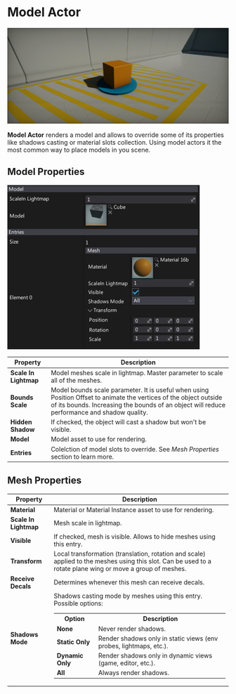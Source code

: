 # Model Actor

![Models](media/box.png)

**Model Actor** renders a model and allows to override some of its properties like shadows casting or material slots collection. Using model actors it the most common way to place models in you scene.

## Model Properties

![Model Properties](media/model-properties.jpg)

| Property | Description |
|--------|--------|
| **Scale In Lightmap** | Model meshes scale in lightmap. Master parameter to scale all of the meshes. |
| **Bounds Scale** | Model bounds scale parameter. It is useful when using Position Offset to animate the vertices of the object outside of its bounds. Increasing the bounds of an object will reduce performance and shadow quality. |
| **Hidden Shadow** | If checked, the object will cast a shadow but won't be visible. |
| **Model** | Model asset to use for rendering. |
| **Entries** | Colelction of model slots to override. See *Mesh Properties* section to learn more. |

## Mesh Properties

| Property | Description |
|--------|--------|
| **Material** | Material or Material Instance asset to use for rendering. |
| **Scale In Lightmap** | Mesh scale in lightmap. |
| **Visible** | If checked, mesh is visible. Allows to hide meshes using this entry. |
| **Transform** | Local transformation (translation, rotation and scale) applied to the meshes using this slot. Can be used to a rotate plane wing or move a group of meshes. |
| **Receive Decals** | Determines whenever this mesh can receive decals. |
| **Shadows Mode** | Shadows casting mode by meshes using this entry. Possible options: <br><table><tbody><tr><th>Option</th><th>Description</th></tr><tr><td>**None**</td><td>Never render shadows.</td></tr><tr><td>**Static Only**</td><td>Render shadows only in static views (env probes, lightmaps, etc.).</td></tr><tr><td>**Dynamic Only**</td><td>Render shadows only in dynamic views (game, editor, etc.).</td></tr><tr><td>**All**</td><td>Always render shadows.</td></tr></tbody></table> |
